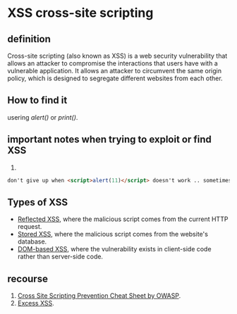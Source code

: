# XSS cross-site scripting
## definition
Cross-site scripting (also known as XSS) is a web security vulnerability that allows an attacker to compromise the interactions that users have with a vulnerable application. It allows an attacker to circumvent the same origin policy, which is designed to segregate different websites from each other.

## How to find it
usering _alert()_ or _print()_.

## important notes when trying to exploit or find XSS
1. 
```html
don't give up when <script>alert(11)</script> doesn't work .. sometimes it doesn't work and <img src=() onerror="alert(11);"> works 
```

## Types of XSS
-   [Reflected XSS](https://portswigger.net/web-security/cross-site-scripting#reflected-cross-site-scripting), where the malicious script comes from the current HTTP request.
-   [Stored XSS](https://portswigger.net/web-security/cross-site-scripting#stored-cross-site-scripting), where the malicious script comes from the website's database.
-   [DOM-based XSS](https://portswigger.net/web-security/cross-site-scripting#dom-based-cross-site-scripting), where the vulnerability exists in client-side code rather than server-side code.

## recourse
1. [Cross Site Scripting Prevention Cheat Sheet by OWASP](https://cheatsheetseries.owasp.org/cheatsheets/Cross_Site_Scripting_Prevention_Cheat_Sheet.html).
2. [Excess XSS](https://excess-xss.com/).
